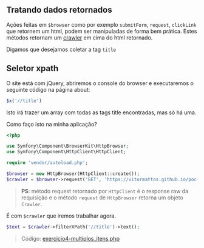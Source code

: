 ## Tratando dados retornados

Ações feitas em `$browser` como por exemplo `submitForm`, `request`, `clickLink` que retornem um html, podem ser manipuladas de forma bem prática. Estes métodos retornam um [crawler](https://symfony.com/doc/current/components/dom_crawler.html) em cima do html retornado.

Digamos que desejamos coletar a tag `title`

## Seletor xpath

O site está com jQuery, abriremos o console do browser e executaremos o seguinte código na página about:

```js
$x('//title')
```
Isto irá trazer um array com todas as tags title encontradas, mas só há uma.

Como faço isto na minha aplicação?
```php
<?php

use Symfony\Component\BrowserKit\HttpBrowser;
use Symfony\Component\HttpClient\HttpClient;

require 'vendor/autoload.php';

$browser = new HttpBrowser(HttpClient::create());
$crawler = $browser->request('GET', 'https://vitormattos.github.io/poc-lineageos-cellphone-list-statics');
```

> **PS**: método request retornado por `HttpClient`  é o response raw da requisição e o método `request` de `HttpBrowser` retorna um objeto `Crawler`.

É com `$crawler` que iremos trabalhar agora.

```php
$text = $crawler->filterXPath('//title')->text();
```

> Código: [exercicio4-multiplos_itens.php](exercicio4-multiplos_itens.php)